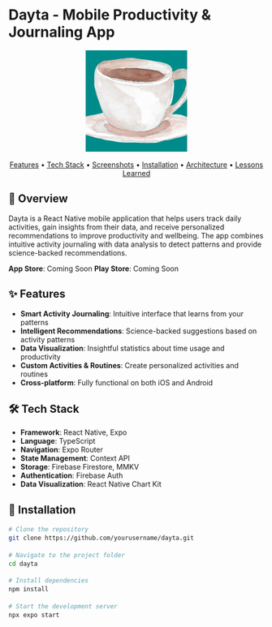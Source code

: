 # Dayta - Mobile Productivity & Journaling App

<p align="center">
  <img src="assets/fonts/DaytaTempLogo.png" alt="DaytaTempLogo" width="200"/>
</p>

<p align="center">
  <a href="#features">Features</a> •
  <a href="#tech-stack">Tech Stack</a> •
  <a href="#screenshots">Screenshots</a> •
  <a href="#installation">Installation</a> •
  <a href="#architecture">Architecture</a> •
  <a href="#lessons-learned">Lessons Learned</a>
</p>

## 📱 Overview

Dayta is a React Native mobile application that helps users track daily activities, gain insights from their data, and receive personalized recommendations to improve productivity and wellbeing. The app combines intuitive activity journaling with data analysis to detect patterns and provide science-backed recommendations.

**App Store**: Coming Soon
**Play Store**: Coming Soon

## ✨ Features

- **Smart Activity Journaling**: Intuitive interface that learns from your patterns
- **Intelligent Recommendations**: Science-backed suggestions based on activity patterns
- **Data Visualization**: Insightful statistics about time usage and productivity
- **Custom Activities & Routines**: Create personalized activities and routines
- **Cross-platform**: Fully functional on both iOS and Android

## 🛠️ Tech Stack

- **Framework**: React Native, Expo
- **Language**: TypeScript
- **Navigation**: Expo Router
- **State Management**: Context API
- **Storage**: Firebase Firestore, MMKV
- **Authentication**: Firebase Auth
- **Data Visualization**: React Native Chart Kit

## 🔧 Installation

```bash
# Clone the repository
git clone https://github.com/yourusername/dayta.git

# Navigate to the project folder
cd dayta

# Install dependencies
npm install

# Start the development server
npx expo start
